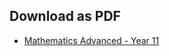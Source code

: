 ## Download as PDF
- [Mathematics Advanced - Year 11](https://cdn.schoolnotes.xyz/documents/pdf/mathematics-advanced-preliminary.pdf)
